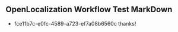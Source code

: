 ## OpenLocalization Workflow Test MarkDown
* fce11b7c-e0fc-4589-a723-ef7a08b6560c thanks!

<!--HONumber=Jul16_HO2-->


